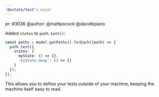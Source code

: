 ```yaml
---
'@xstate/test': major
---
```


pr: #3036
@author: @mattpocock @davidkpiano

Added `states` to `path.test()`:

```ts
const paths = model.getPaths().forEach((path) => {
  path.test({
    states: {
      myState: () => {},
      'myState.deep': () => {}
    }
  });
});
```

This allows you to define your tests outside of your machine, keeping the machine itself easy to read.
